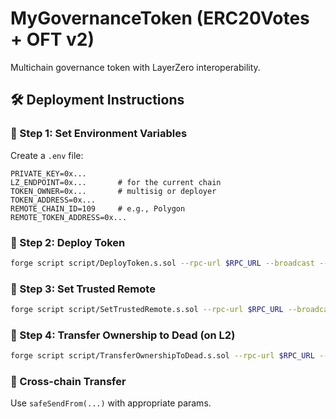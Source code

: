 # MyGovernanceToken (ERC20Votes + OFT v2)

Multichain governance token with LayerZero interoperability.

## 🛠 Deployment Instructions

### 🔹 Step 1: Set Environment Variables
Create a `.env` file:
```env
PRIVATE_KEY=0x...
LZ_ENDPOINT=0x...       # for the current chain
TOKEN_OWNER=0x...       # multisig or deployer
TOKEN_ADDRESS=0x...
REMOTE_CHAIN_ID=109     # e.g., Polygon
REMOTE_TOKEN_ADDRESS=0x...
```

### 🔹 Step 2: Deploy Token
```bash
forge script script/DeployToken.s.sol --rpc-url $RPC_URL --broadcast --verify -vvvv
```

### 🔹 Step 3: Set Trusted Remote
```bash
forge script script/SetTrustedRemote.s.sol --rpc-url $RPC_URL --broadcast -vvvv
```

### 🔹 Step 4: Transfer Ownership to Dead (on L2)
```bash
forge script script/TransferOwnershipToDead.s.sol --rpc-url $RPC_URL --broadcast -vvvv
```

### 🔹 Cross-chain Transfer
Use `safeSendFrom(...)` with appropriate params.

